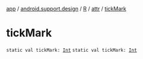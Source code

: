 [app](../../../index.md) / [android.support.design](../../index.md) / [R](../index.md) / [attr](index.md) / [tickMark](./tick-mark.md)

# tickMark

`static val tickMark: `[`Int`](https://kotlinlang.org/api/latest/jvm/stdlib/kotlin/-int/index.html)
`static val tickMark: `[`Int`](https://kotlinlang.org/api/latest/jvm/stdlib/kotlin/-int/index.html)